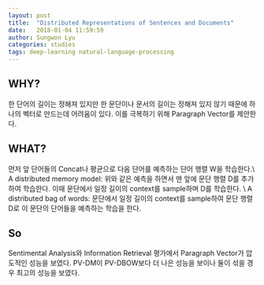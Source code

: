 ```yaml
---
layout: post
title:  "Distributed Representations of Sentences and Documents"
date:   2018-01-04 11:59:59
author: Sungwon Lyu
categories: studies
tags: deep-learning natural-language-processing
---
```

## WHY? 
한 단어의 길이는 정해져 있지만 한 문단이나 문서의 길이는 정해져 있지 않기 때문에 하나의 벡터로 만드는데 어려움이 있다. 이를 극복하기 위해 Paragraph Vector를 제안한다. 

## WHAT?
먼저 앞 단어들의 Concat나 평균으로 다음 단어를 예측하는 단어 행렬 W을 학습한다.\\
A distributed memory model: 위와 같은 예측을 하면서 맨 앞에 문단 행렬 D를 추가하여 학습한다. 이때 문단에서 일정 길이의 context를 sample하며 D를 학습한다. \\
A distributed bag of words: 문단에서 일정 길이의 context를 sample하여 문단 행렬 D로 이 문단의 단어들을 예측하는 학습을 한다. 

## So
Sentimental Analysis와 Information Retrieval 평가에서 Paragraph Vector가 압도적인 성능을 보였다. PV-DM이 PV-DBOW보다 더 나은 성능을 보이나 둘이 섞을 경우 최고의 성능을 보였다. 